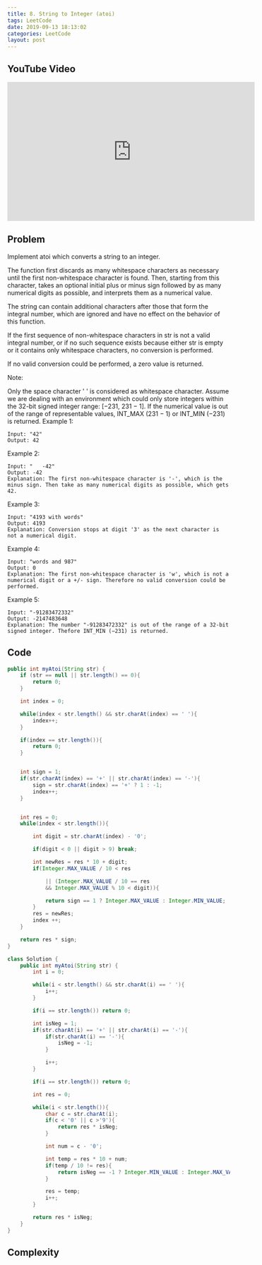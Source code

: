 ```yaml
---
title: 8. String to Integer (atoi)
tags: LeetCode
date: 2019-09-13 18:13:02
categories: LeetCode
layout: post
---
```


## YouTube Video

<iframe width="560" height="315" src="https://www.youtube.com/embed/FcT5-yrKtyY" frameborder="0" allow="accelerometer; autoplay; encrypted-media; gyroscope; picture-in-picture" allowfullscreen></iframe>

## Problem

Implement atoi which converts a string to an integer.

The function first discards as many whitespace characters as necessary until the first non-whitespace character is found. Then, starting from this character, takes an optional initial plus or minus sign followed by as many numerical digits as possible, and interprets them as a numerical value.

The string can contain additional characters after those that form the integral number, which are ignored and have no effect on the behavior of this function.

If the first sequence of non-whitespace characters in str is not a valid integral number, or if no such sequence exists because either str is empty or it contains only whitespace characters, no conversion is performed.

If no valid conversion could be performed, a zero value is returned.

Note:

Only the space character ' ' is considered as whitespace character.
Assume we are dealing with an environment which could only store integers within the 32-bit signed integer range: [−231, 231 − 1]. If the numerical value is out of the range of representable values, INT_MAX (231 − 1) or INT_MIN (−231) is returned.
Example 1:

```
Input: "42"
Output: 42
```

Example 2:

```
Input: "   -42"
Output: -42
Explanation: The first non-whitespace character is '-', which is the minus sign. Then take as many numerical digits as possible, which gets 42.
```

Example 3:

```
Input: "4193 with words"
Output: 4193
Explanation: Conversion stops at digit '3' as the next character is not a numerical digit.
```

Example 4:

```
Input: "words and 987"
Output: 0
Explanation: The first non-whitespace character is 'w', which is not a numerical digit or a +/- sign. Therefore no valid conversion could be performed.
```

Example 5:

```
Input: "-91283472332"
Output: -2147483648
Explanation: The number "-91283472332" is out of the range of a 32-bit signed integer. Thefore INT_MIN (−231) is returned.
```

## Code

```java
public int myAtoi(String str) {
    if (str == null || str.length() == 0){
        return 0;
    }

    int index = 0;

    while(index < str.length() && str.charAt(index) == ' '){
        index++;
    }

    if(index == str.length()){
        return 0;
    }


    int sign = 1;
    if(str.charAt(index) == '+' || str.charAt(index) == '-'){
        sign = str.charAt(index) == '+' ? 1 : -1;
        index++;
    }


    int res = 0;
    while(index < str.length()){

        int digit = str.charAt(index) - '0';

        if(digit < 0 || digit > 9) break;

        int newRes = res * 10 + digit;
        if(Integer.MAX_VALUE / 10 < res

			|| (Integer.MAX_VALUE / 10 == res
            && Integer.MAX_VALUE % 10 < digit)){

          	return sign == 1 ? Integer.MAX_VALUE : Integer.MIN_VALUE;
        }
        res = newRes;
        index ++;
    }

    return res * sign;
}
```

```java
class Solution {
    public int myAtoi(String str) {
        int i = 0;

        while(i < str.length() && str.charAt(i) == ' '){
            i++;
        }

        if(i == str.length()) return 0;

        int isNeg = 1;
        if(str.charAt(i) == '+' || str.charAt(i) == '-'){
            if(str.charAt(i) == '-'){
                isNeg = -1;
            }

            i++;
        }

        if(i == str.length()) return 0;

        int res = 0;

        while(i < str.length()){
            char c = str.charAt(i);
            if(c < '0' || c >'9'){
                return res * isNeg;
            }

            int num = c - '0';

            int temp = res * 10 + num;
            if(temp / 10 != res){
                return isNeg == -1 ? Integer.MIN_VALUE : Integer.MAX_VALUE;
            }

            res = temp;
            i++;
        }

        return res * isNeg;
    }
}
```

## Complexity
